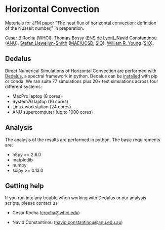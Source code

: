 # Horizontal Convection
Materials for JFM paper "The heat flux of horizontal convection: definition of the Nusselt number," in preparation.

[Cesar B Rocha](http://www.cbrocha.com) ([WHOI](http://whoi.edu)), Thomas Bossy
([ENS de Lyon](http://www.ens-lyon.fr))\_[Navid
Constantinou](http://www.navidconstantinou.com)
([ANU](https://www.anu.edu.au)), [Stefan Llewellyn-Smith](https://sites.google.com/a/eng.ucsd.edu/sgls/)
([MAE/UCSD](http://maeweb.ucsd.edu), [SIO](scripps.ucsd.edu)), [William R. Young](http://pordlabs.ucsd.edu/wryoung/) ([SIO](scripps.ucsd.edu)).

## Dedalus
Direct Numerical Simulations of Horizontal Convection are performed with
[Dedalus](http://dedalus-project.org), a spectral framework in python. Dedalus
can be
[installed](https://dedalus-project.readthedocs.io/en/latest/installation.html#installing-the-dedalus-package)
with pip or conda. We ran suite 77 simulations plus 20+ test simulations across
four different systems: 

- MacPro laptop (8 cores) 
- System76 laptop (16 cores)
- Linux workstation (24 cores)
- ANU supercomputer (up to 1000 cores)

## Analysis
The analysis of the results are performed in python. The basic requirements
are:
 
- h5py >= 2.6.0
- matplotlib
- numpy
- scipy >= 0.13.0

## Getting help
If you run into any trouble when working with Dedalus or our analysis scripts, please
contact us:

- Cesar Rocha ([crocha@whoi.edu](mailto:crocha@whoi.edu))

- Navid Constantinou
  ([navid.constantinou@anu.edu.au](mailto:navid.constantinou@anu.edu.au))



